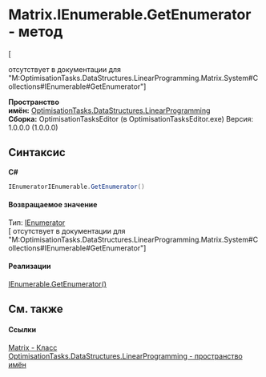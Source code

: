 # Matrix.IEnumerable.GetEnumerator - метод
 

\[<summary> отсутствует в документации для "M:OptimisationTasks.DataStructures.LinearProgramming.Matrix.System#Collections#IEnumerable#GetEnumerator"\]

**Пространство имён:**&nbsp;<a href="N_OptimisationTasks_DataStructures_LinearProgramming">OptimisationTasks.DataStructures.LinearProgramming</a><br />**Сборка:**&nbsp;OptimisationTasksEditor (в OptimisationTasksEditor.exe) Версия: 1.0.0.0 (1.0.0.0)

## Синтаксис

**C#**<br />
``` C#
IEnumeratorIEnumerable.GetEnumerator()
```


#### Возвращаемое значение
Тип:&nbsp;<a href="http://msdn2.microsoft.com/ru-ru/library/1t2267t6" target="_blank">IEnumerator</a><br />\[<returns> отсутствует в документации для "M:OptimisationTasks.DataStructures.LinearProgramming.Matrix.System#Collections#IEnumerable#GetEnumerator"\]

#### Реализации
<a href="http://msdn2.microsoft.com/ru-ru/library/5zae5365" target="_blank">IEnumerable.GetEnumerator()</a><br />

## См. также


#### Ссылки
<a href="T_OptimisationTasks_DataStructures_LinearProgramming_Matrix">Matrix - Класс</a><br /><a href="N_OptimisationTasks_DataStructures_LinearProgramming">OptimisationTasks.DataStructures.LinearProgramming - пространство имён</a><br />